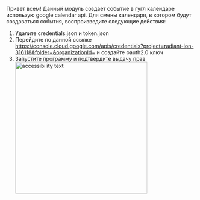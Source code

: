 Привет всем! Данный модуль создает событие в гугл календаре использую google calendar api.
Для смены календаря, в котором будут создаваться события, воспроизведите следующие действия:
1) Удалите credentials.json и token.json
2) Перейдите по данной ссылке https://console.cloud.google.com/apis/credentials?project=radiant-ion-316118&folder=&organizationId= и создайте oauth2.0 ключ
3) Запустите программу и подтвердите выдачу прав
   <img alt="accessibility text" src="https://habrastorage.org/r/w1560/storage/0309cc52/d3bd6b1e/b44ab1f6/64e01804.png" width="350"/>